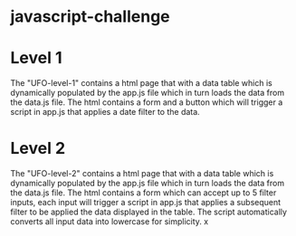 # javascript-challenge

# Level 1
The "UFO-level-1" contains a html page that with a data table which is dynamically populated by the app.js file which in turn loads the data from the data.js file.  The html contains a form and a button which will trigger a script in app.js that applies a date filter to the data.

# Level 2
The "UFO-level-2" contains a html page that with a data table which is dynamically populated by the app.js file which in turn loads the data from the data.js file.  The html contains a form which can accept up to 5 filter inputs, each input will trigger a script in app.js that applies a subsequent filter to be applied the data displayed in the table.  The script automatically converts all input data into lowercase for simplicity.
x